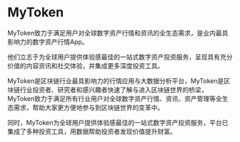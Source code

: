 # 

# MyToken

MyToken致力于满足用户对全球数字资产行情和资讯的全生态需求，是业内最具影响力的数字资产行情App。

他们立志于为全球用户提供体验感最佳的一站式数字资产投资服务，呈现具有充分价值的内容资讯和社交体验，并集成更多深度投资工具。

MyToken是区块链行业最具影响力的行情应用与大数据分析平台，MyToken是区块链行业投资者、研究者和感兴趣者快速了解与进入区块链世界的桥梁，MyToken致力于满足所有行业用户对全球数字资产行情、资讯、资产管理等全生态需求，帮助大家更方便地参与到区块链世界的变革中。

同时，MyToken为全球用户提供体验感最佳的一站式数字资产投资服务，平台已集成了多种投资工具，用数据帮助投资者发现价值提升财富。


